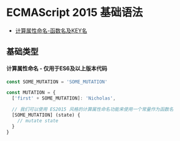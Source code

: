 # ECMAScript 2015 基础语法

* [计算属性命名-函数名及KEY名](#compute-names)


## <a name="compute-names"></a>基础类型

#### 计算属性命名 - 仅用于ES6及以上版本代码

```js
const SOME_MUTATION = 'SOME_MUTATION'

const MUTATION = {
  ['first' + SOME_MUTATION]: 'Nicholas',

  // 我们可以使用 ES2015 风格的计算属性命名功能来使用一个常量作为函数名
  [SOME_MUTATION] (state) {
    // mutate state
  }
}
```